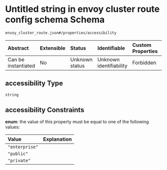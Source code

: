 # Untitled string in envoy cluster route config schema Schema

```txt
envoy_cluster_route.json#/properties/accessibility
```



| Abstract            | Extensible | Status         | Identifiable            | Custom Properties | Additional Properties | Access Restrictions | Defined In                                                                             |
| :------------------ | :--------- | :------------- | :---------------------- | :---------------- | :-------------------- | :------------------ | :------------------------------------------------------------------------------------- |
| Can be instantiated | No         | Unknown status | Unknown identifiability | Forbidden         | Allowed               | none                | [envoy\_cluster\_route.json\*](../out/envoy_cluster_route.json "open original schema") |

## accessibility Type

`string`

## accessibility Constraints

**enum**: the value of this property must be equal to one of the following values:

| Value          | Explanation |
| :------------- | :---------- |
| `"enterprise"` |             |
| `"public"`     |             |
| `"private"`    |             |
